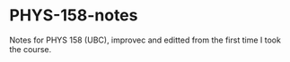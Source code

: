 # PHYS-158-notes
Notes for PHYS 158 (UBC), improvec and editted from the first time I took the course.
